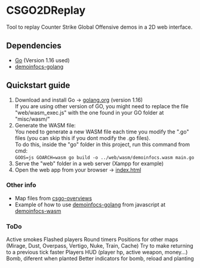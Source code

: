 # CSGO2DReplay
Tool to replay Counter Strike Global Offensive demos in a 2D web interface.

## Dependencies
- [Go](https://golang.org/dl/) (Version 1.16 used)
- [demoinfocs-golang](https://github.com/markus-wa/demoinfocs-golang)

## Quickstart guide
1. Download and install Go -> [golang.org](https://golang.org/dl/) (version 1.16)  
If you are using other version of GO, you might need to replace the file "web/wasm_exec.js" with the one found in your GO folder at "misc/wasm/"
2. Generate the WASM file:  
You need to generate a new WASM file each time you modify the ".go" files (you can skip this if you dont modify the .go files).  
To do this, inside the "go" folder in this project, run this command from cmd:   
`GOOS=js GOARCH=wasm go build -o ../web/wasm/demoinfocs.wasm main.go`
3. Serve the "web" folder in a web server (Xampp for example)
4. Open the web app from your browser -> [index.html](http://localhost/CSGO2DReplay/web/index.html)

### Other info
- Map files from [csgo-overviews](https://github.com/zoidbergwill/csgo-overviews)
- Example of how to use [demoinfocs-golang](https://github.com/markus-wa/demoinfocs-golang) from javascript at [demoinfocs-wasm](https://github.com/markus-wa/demoinfocs-wasm)

### ToDo
Active smokes
Flashed players
Round timers
Positions for other maps (Mirage, Dust, Overpass, Vertigo, Nuke, Train, Cache)
Try to make returning to a previous tick faster
Players HUD (player hp, active weapon, money...)
Bomb, diferent when planted
Better indicators for bomb, reload and planting
